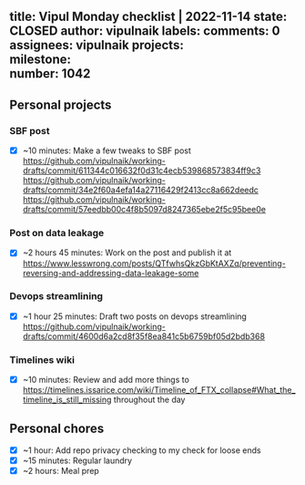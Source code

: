 title:	Vipul Monday checklist | 2022-11-14
state:	CLOSED
author:	vipulnaik
labels:	
comments:	0
assignees:	vipulnaik
projects:	
milestone:	
number:	1042
--
## Personal projects

### SBF post

- [x] ~10 minutes: Make a few tweaks to SBF post https://github.com/vipulnaik/working-drafts/commit/611344c016632f0d31c4ecb539868573834ff9c3 https://github.com/vipulnaik/working-drafts/commit/34e2f60a4efa14a27116429f2413cc8a662deedc https://github.com/vipulnaik/working-drafts/commit/57eedbb00c4f8b5097d8247365ebe2f5c95bee0e

### Post on data leakage

- [x] ~2 hours 45 minutes: Work on the post and publish it at https://www.lesswrong.com/posts/QTfwhsQkzGbKtAXZq/preventing-reversing-and-addressing-data-leakage-some

### Devops streamlining

- [x] ~1 hour 25 minutes: Draft two posts on devops streamlining https://github.com/vipulnaik/working-drafts/commit/4600d6a2cd8f35f8ea841c5b6759bf05d2bdb368
### Timelines wiki

- [x] ~10 minutes: Review and add more things to https://timelines.issarice.com/wiki/Timeline_of_FTX_collapse#What_the_timeline_is_still_missing throughout the day

## Personal chores

- [x] ~1 hour: Add repo privacy checking to my check for loose ends
- [x] ~15 minutes: Regular laundry
- [x] ~2 hours: Meal prep  
